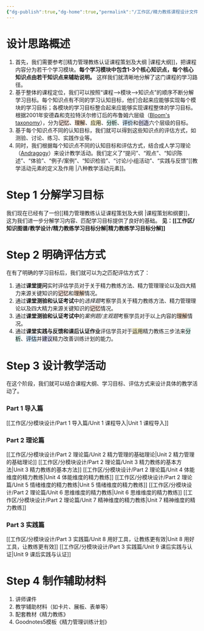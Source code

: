 ```yaml
---
{"dg-publish":true,"dg-home":true,"permalink":"/工作区/精力教练课程设计文件/","tags":["gardenEntry"],"dgPassFrontmatter":true,"noteIcon":"","created":"","updated":""}
---
```


# 设计思路概述
1. 首先，我们需要参考[[精力管理教练认证课程策划及大纲 \|课程大纲]]，把课程内容分为若干个学习模块。**每个学习模块中包含1-3个核心知识点，每个核心知识点由若干知识点来辅助说明。** 这样我们就清晰地分解了这门课程的学习路径。
2. 基于整体的课程定位，我们可以按照“课程-->模块-->知识点”的顺序不断分解学习目标。每个知识点有不同的学习认知目标，他们合起来应能够实现每个模块的学习目标；各模块的学习目标整合起来应能够实现课程整体的学习目标。根据2001年安德森和克拉特沃尔修订后的布鲁姆六层级（[Bloom's taxonomy](https://en.wikipedia.org/wiki/Bloom%27s_taxonomy)），分为<span style="background:rgba(163, 67, 31, 0.2)">记忆</span>、<span style="background:rgba(240, 107, 5, 0.2)">理解</span>、<span style="background:rgba(240, 200, 0, 0.2)">应用</span>、<span style="background:rgba(3, 135, 102, 0.2)">分析</span>、<span style="background:rgba(5, 117, 197, 0.2)">评价</span>和<span style="background:rgba(74, 82, 199, 0.2)">创造</span>六个层级的目标。
3. 基于每个知识点不同的认知目标，我们就可以得到这些知识点的评估方式，如测验、讨论、练习、实践作业等。
4. 同时，我们根据每个知识点不同的认知目标和评估方式，结合成人学习理论（[Andragogy](https://en.wikipedia.org/wiki/Andragogy)）来设计教学活动。我们定义了“提问”、“观点”、“知识陈述”、“体验”、“例子/案例”、“知识检验”、“讨论/小组活动”、“实践与反馈”[[教学活动元素的定义及作用 \|八种教学活动元素]]。
# Step 1 分解学习目标
我们现在已经有了一份[[精力管理教练认证课程策划及大纲 \|课程策划和纲要]]，这为我们进一步分解学习内容、匹配学习目标提供了良好的基础。
**见：[[工作区/知识图谱/教学设计/精力教练学习目标分解\|精力教练学习目标分解]]**
# Step 2 明确评估方式
在有了明确的学习目标后，我们就可以为之匹配评估方式了：
1. 通过**课堂提问**实时评估学员对于关于精力教练方法、精力管理理论以及四大精力来源关键知识的<span style="background:rgba(163, 67, 31, 0.2)">记忆</span>和<span style="background:rgba(240, 107, 5, 0.2)">理解</span>情况。
2. 通过**课堂测验和认证考试**中的*选择题*考察学员关于精力教练方法、精力管理理论以及四大精力来源关键知识的<span style="background:rgba(163, 67, 31, 0.2)">记忆</span>情况。
3. 通过**课堂测验和认证考试中**的*案例题/主观题*考察学员对于以上内容的<span style="background:rgba(240, 107, 5, 0.2)">理解</span>情况。
4. 通过**课堂实践与反馈和课后认证作业**评估学员对于<span style="background:rgba(240, 200, 0, 0.2)">运用</span>精力教练三步法来<span style="background:rgba(3, 135, 102, 0.2)">分析</span>、<span style="background:rgba(5, 117, 197, 0.2)">评估</span>并<span style="background:rgba(74, 82, 199, 0.2)">建议</span>精力改善训练计划的能力。
# Step 3 设计教学活动
在这个阶段，我们就可以结合课程大纲、学习目标、评估方式来设计具体的教学活动了。
### Part 1 导入篇
[[工作区/分模块设计/Part 1 导入篇/Unit 1 课程导入\|Unit 1 课程导入]]
### Part 2 理论篇
[[工作区/分模块设计/Part 2 理论篇/Unit 2 精力管理的基础理论\|Unit 2 精力管理的基础理论]]
[[工作区/分模块设计/Part 2 理论篇/Unit 3 精力教练的基本方法\|Unit 3 精力教练的基本方法]]
[[工作区/分模块设计/Part 2 理论篇/Unit 4 体能维度的精力教练\|Unit 4 体能维度的精力教练]]
[[工作区/分模块设计/Part 2 理论篇/Unit 5 情绪维度的精力教练\|Unit 5 情绪维度的精力教练]]
[[工作区/分模块设计/Part 2 理论篇/Unit 6 思维维度的精力教练\|Unit 6 思维维度的精力教练]]
[[工作区/分模块设计/Part 2 理论篇/Unit 7 精神维度的精力教练\|Unit 7 精神维度的精力教练]]
### Part 3 实践篇
[[工作区/分模块设计/Part 3 实践篇/Unit 8 用好工具，让教练更有效\|Unit 8 用好工具，让教练更有效]]
[[工作区/分模块设计/Part 3 实践篇/Unit 9 课后实践与认证\|Unit 9 课后实践与认证]]
# Step 4 制作辅助材料
1. 讲师课件
2. 教学辅助材料（如卡片、展板、表单等）
3. 配套教材《精力教练》
4. Goodnotes5模板《精力管理训练计划》